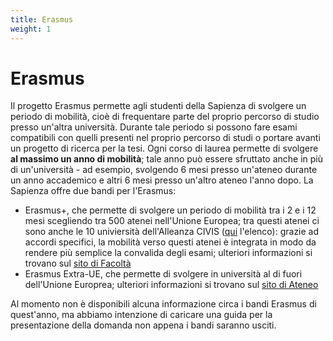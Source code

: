 ```yaml
---
title: Erasmus
weight: 1
---
```

# Erasmus

Il progetto Erasmus permette agli studenti della Sapienza di svolgere un periodo di mobilità, cioè di frequentare parte del proprio percorso di studio presso un'altra università. Durante tale periodo si possono fare esami compatibili con quelli presenti nel proprio percorso di studi o portare avanti un progetto di ricerca per la tesi. Ogni corso di laurea permette di svolgere **al massimo un anno di mobilità**; tale anno può essere sfruttato anche in più di un'università - ad esempio, svolgendo 6 mesi presso un'ateneo durante un anno accademico e altri 6 mesi presso un'altro ateneo l'anno dopo.
La Sapienza offre due bandi per l'Erasmus:
- Erasmus+, che permette di svolgere un periodo di mobilità tra i 2 e i 12 mesi scegliendo tra 500 atenei nell'Unione Europea; tra questi atenei ci sono anche le 10 univiersità dell'Alleanza CIVIS ([qui](https://www.uniroma1.it/it/pagina/civis-universita-civica-europea) l'elenco): grazie ad accordi specifici, la mobilità verso questi atenei è integrata in modo da rendere più semplice la convalida degli esami; ulteriori informazioni si trovano sul [sito di Facoltà](https://i3s.web.uniroma1.it/it/programma-erasmus-it)
- Erasmus Extra-UE, che permette di svolgere in università al di fuori dell'Unione Europrea; ulteriori informazioni si trovano sul [sito di Ateneo](https://www.uniroma1.it/it/pagina/borse-accordi-bilaterali)

Al momento non è disponibili alcuna informazione circa i bandi Erasmus di quest'anno, ma abbiamo intenzione di caricare una guida per la presentazione della domanda non appena i bandi saranno usciti.